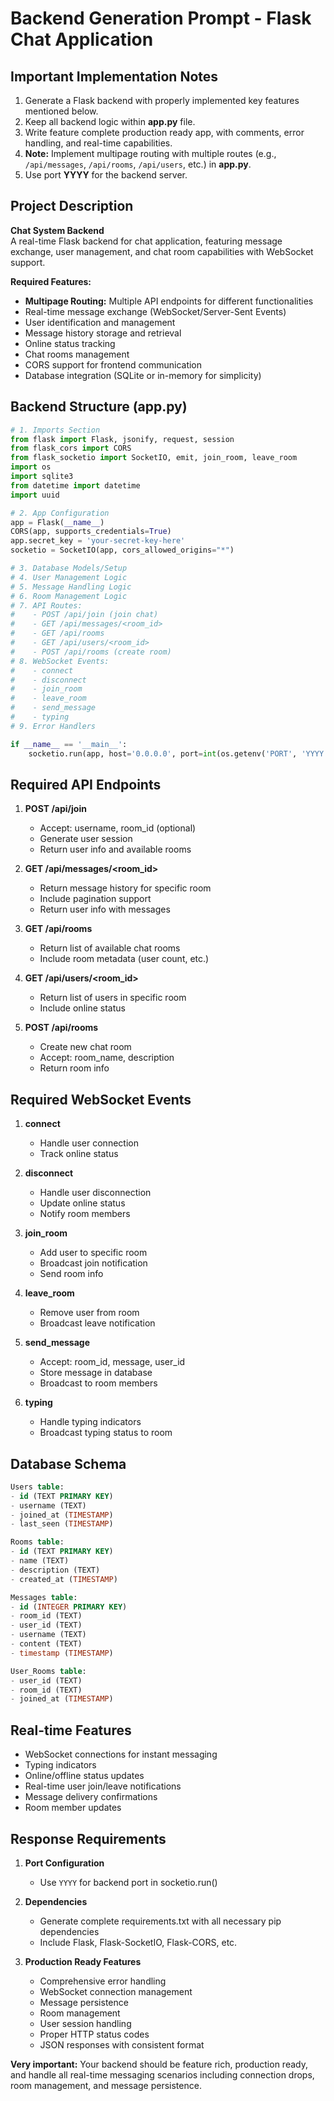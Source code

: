 # Backend Generation Prompt - Flask Chat Application

## Important Implementation Notes

1. Generate a Flask backend with properly implemented key features mentioned below.
2. Keep all backend logic within **app.py** file.
3. Write feature complete production ready app, with comments, error handling, and real-time capabilities.
4. **Note:** Implement multipage routing with multiple routes (e.g., `/api/messages`, `/api/rooms`, `/api/users`, etc.) in **app.py**.
5. Use port **YYYY** for the backend server.

## Project Description

**Chat System Backend**  
A real-time Flask backend for chat application, featuring message exchange, user management, and chat room capabilities with WebSocket support.

**Required Features:**
- **Multipage Routing:** Multiple API endpoints for different functionalities
- Real-time message exchange (WebSocket/Server-Sent Events)
- User identification and management
- Message history storage and retrieval
- Online status tracking
- Chat rooms management
- CORS support for frontend communication
- Database integration (SQLite or in-memory for simplicity)

## Backend Structure (app.py)

```python
# 1. Imports Section
from flask import Flask, jsonify, request, session
from flask_cors import CORS
from flask_socketio import SocketIO, emit, join_room, leave_room
import os
import sqlite3
from datetime import datetime
import uuid

# 2. App Configuration
app = Flask(__name__)
CORS(app, supports_credentials=True)
app.secret_key = 'your-secret-key-here'
socketio = SocketIO(app, cors_allowed_origins="*")

# 3. Database Models/Setup
# 4. User Management Logic
# 5. Message Handling Logic
# 6. Room Management Logic
# 7. API Routes:
#    - POST /api/join (join chat)
#    - GET /api/messages/<room_id>
#    - GET /api/rooms
#    - GET /api/users/<room_id>
#    - POST /api/rooms (create room)
# 8. WebSocket Events:
#    - connect
#    - disconnect
#    - join_room
#    - leave_room
#    - send_message
#    - typing
# 9. Error Handlers

if __name__ == '__main__':
    socketio.run(app, host='0.0.0.0', port=int(os.getenv('PORT', 'YYYY')))
```

## Required API Endpoints

1. **POST /api/join**
   - Accept: username, room_id (optional)
   - Generate user session
   - Return user info and available rooms

2. **GET /api/messages/<room_id>**
   - Return message history for specific room
   - Include pagination support
   - Return user info with messages

3. **GET /api/rooms**
   - Return list of available chat rooms
   - Include room metadata (user count, etc.)

4. **GET /api/users/<room_id>**
   - Return list of users in specific room
   - Include online status

5. **POST /api/rooms**
   - Create new chat room
   - Accept: room_name, description
   - Return room info

## Required WebSocket Events

1. **connect**
   - Handle user connection
   - Track online status

2. **disconnect**
   - Handle user disconnection
   - Update online status
   - Notify room members

3. **join_room**
   - Add user to specific room
   - Broadcast join notification
   - Send room info

4. **leave_room**
   - Remove user from room
   - Broadcast leave notification

5. **send_message**
   - Accept: room_id, message, user_id
   - Store message in database
   - Broadcast to room members

6. **typing**
   - Handle typing indicators
   - Broadcast typing status to room

## Database Schema

```sql
Users table:
- id (TEXT PRIMARY KEY)
- username (TEXT)
- joined_at (TIMESTAMP)
- last_seen (TIMESTAMP)

Rooms table:
- id (TEXT PRIMARY KEY)
- name (TEXT)
- description (TEXT)
- created_at (TIMESTAMP)

Messages table:
- id (INTEGER PRIMARY KEY)
- room_id (TEXT)
- user_id (TEXT)
- username (TEXT)
- content (TEXT)
- timestamp (TIMESTAMP)

User_Rooms table:
- user_id (TEXT)
- room_id (TEXT)
- joined_at (TIMESTAMP)
```

## Real-time Features

- WebSocket connections for instant messaging
- Typing indicators
- Online/offline status updates
- Real-time user join/leave notifications
- Message delivery confirmations
- Room member updates

## Response Requirements

1. **Port Configuration**
   - Use `YYYY` for backend port in socketio.run()

2. **Dependencies**
   - Generate complete requirements.txt with all necessary pip dependencies
   - Include Flask, Flask-SocketIO, Flask-CORS, etc.

3. **Production Ready Features**
   - Comprehensive error handling
   - WebSocket connection management
   - Message persistence
   - Room management
   - User session handling
   - Proper HTTP status codes
   - JSON responses with consistent format

**Very important:** Your backend should be feature rich, production ready, and handle all real-time messaging scenarios including connection drops, room management, and message persistence.